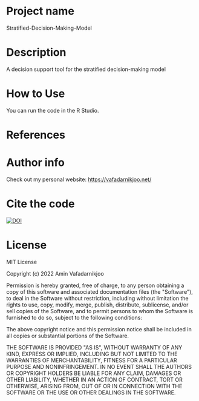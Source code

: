 # Project name

Stratified-Decision-Making-Model



# Description

A decision support tool for the stratified decision-making model 


# How to Use

You can run the code in the R Studio.


# References


# Author info

Check out my personal website: https://vafadarnikjoo.net/

# Cite the code 
[![DOI](https://zenodo.org/badge/479031881.svg)](https://zenodo.org/badge/latestdoi/479031881)

# License
MIT License

Copyright (c) 2022 Amin Vafadarnikjoo

Permission is hereby granted, free of charge, to any person obtaining a copy
of this software and associated documentation files (the "Software"), to deal
in the Software without restriction, including without limitation the rights
to use, copy, modify, merge, publish, distribute, sublicense, and/or sell
copies of the Software, and to permit persons to whom the Software is
furnished to do so, subject to the following conditions:

The above copyright notice and this permission notice shall be included in all
copies or substantial portions of the Software.

THE SOFTWARE IS PROVIDED "AS IS", WITHOUT WARRANTY OF ANY KIND, EXPRESS OR
IMPLIED, INCLUDING BUT NOT LIMITED TO THE WARRANTIES OF MERCHANTABILITY,
FITNESS FOR A PARTICULAR PURPOSE AND NONINFRINGEMENT. IN NO EVENT SHALL THE
AUTHORS OR COPYRIGHT HOLDERS BE LIABLE FOR ANY CLAIM, DAMAGES OR OTHER
LIABILITY, WHETHER IN AN ACTION OF CONTRACT, TORT OR OTHERWISE, ARISING FROM,
OUT OF OR IN CONNECTION WITH THE SOFTWARE OR THE USE OR OTHER DEALINGS IN THE
SOFTWARE.


